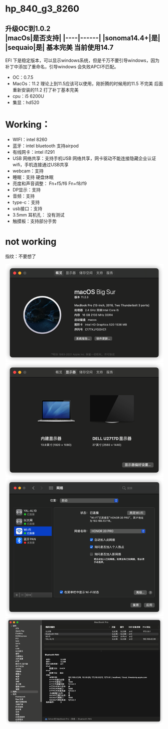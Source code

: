 # hp_840_g3_8260

升级OC到1.0.2<br>
|macOs|是否支持|
|----|------|
|sonoma14.4+|是|
|sequaio|是|
基本完美 当前使用14.7
--------------------
EFI 下是稳定版本，可以显示windows系统，但是千万不要引导windows，因为补丁中添加了重命名，引导windows 会失败APCI不匹配。
- OC：0.7.5
- MacOs：11.2  理论上到11.5应该可以使用，刚折腾的时候用的11.5 不完美 后面重新安装的11.2 打了补丁基本完美
- cpu：i5 6200U
- 集显：hd520
# Working：
- WIFI：intel 8260
- 蓝牙：intel bluetooth 支持airpod
- 有线网卡：intel i1291
- USB 网络共享：支持手机USB 网络共享，网卡驱动不能连接隐藏企业认证wifi，手机连接通过USB共享
- webcam：支持
- 睡眠：支持 硬盘休眠
- 亮度和声音调整： Fn+f5/f6  Fn+f8/f9
- DP显示：支持
- 音频：支持
- type-c：支持
- usb接口：支持
- 3.5mm 耳机孔： 没有测试
- 触摸板：支持部分手势
# not working
指纹：不要想了

![](https://github.com/LeifengLI/images/blob/main/iamges/hp840g3/iShot2022-01-07%2016.16.16.png)
![](https://github.com/LeifengLI/images/blob/main/iamges/hp840g3/iShot2022-01-07%2016.16.59.png)
![](https://github.com/LeifengLI/images/blob/main/iamges/hp840g3/iShot2022-01-07%2016.53.17.png)
![](https://github.com/LeifengLI/images/blob/main/iamges/hp840g3/iShot2022-01-07%2016.18.05.png)


